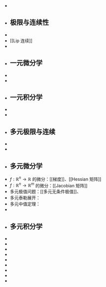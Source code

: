 -
- ## 极限与连续性
-
- [[Lip 连续]]
-
- ## 一元微分学
-
-
- ## 一元积分学
-
-
- ## 多元极限与连续
-
-
- ## 多元微分学
- $f: \mathbb{R}^n \rightarrow \mathbb{R}$ 的微分：[[梯度]]、[[Hessian 矩阵]]
- $f: \mathbb{R}^n \rightarrow \mathbb{R}^m$ 的微分：[[Jacobian 矩阵]]
- 多元极值问题：[[多元无条件极值]]、
- 多元泰勒展开：
- 多元中值定理：
-
- ## 多元积分学
-
-
-
-
-
-
-
-
-